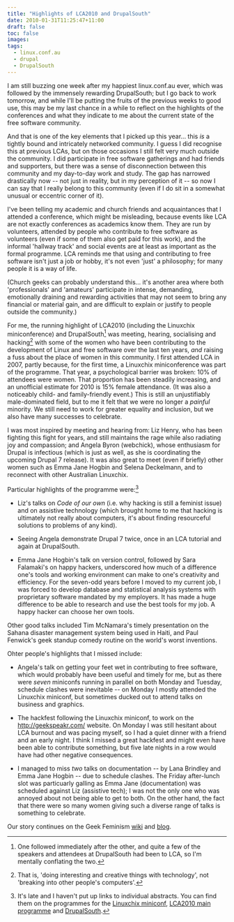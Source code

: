 ```yaml
---
title: "Highlights of LCA2010 and DrupalSouth"
date: 2010-01-31T11:25:47+11:00
draft: false
toc: false
images:
tags:
  - linux.conf.au
  - drupal
  - DrupalSouth
---
```


I am still buzzing one week after my happiest linux.conf.au ever, which was followed by the immensely rewarding DrupalSouth; but I go back to work tomorrow, and while I'll be putting the fruits of the previous weeks to good use, this may be my last chance in a while to reflect on the highlights of the conferences and what they indicate to me about the current state of the free software community.

And that is one of the key elements that I picked up this year... this _is_ a tightly bound and intricately networked community. I guess I did recognise this at previous LCAs, but on those occasions I still felt very much outside the community. I did participate in free software gatherings and had friends and supporters, but there was a sense of disconnection between this community and my day-to-day work and study. The gap has narrowed drastically now -- not just in reality, but in my perception of it -- so now I can say that I really belong to this community (even if I do sit in a somewhat unusual or eccentric corner of it).

I've been telling my academic and church friends and acquaintances that I attended a conference, which might be misleading, because events like LCA are not exactly conferences as academics know them. They are run by volunteers, attended by people who contribute to free software as volunteers (even if some of them also get paid for this work), and the informal 'hallway track' and social events are at least as important as the formal programme. LCA reminds me that using and contributing to free software isn't just a job or hobby, it's not even 'just' a philosophy; for many people it is a way of life.

(Church geeks can probably understand this... it's another area where both 'professionals' and 'amateurs' participate in intense, demanding, emotionally draining and rewarding activities that may not seem to bring any financial or material gain, and are difficult to explain or justify to people outside the community.)

For me, the running highlight of LCA2010 (including the Linuxchix miniconference) and DrupalSouth[^prog] was meeting, hearing, socialising and hacking[^hack] with some of the women who have been contributing to the development of Linux and free software over the last ten years, _and_ raising a fuss about the place of women in this community. I first attended LCA in 2007, partly because, for the first time, a Linuxchix miniconference was part of the programme. That year, a psychological barrier was broken: 10% of attendees were women. That proportion has been steadily increasing, and an unofficial estimate for 2010 is 15% female attendance. (It was also a noticeably child- and family-friendly event.) This is still an unjustifiably male-dominated field, but to me it felt that we were no longer a _painful_ minority. We still need to work for greater equality and inclusion, but we also have many successes to celebrate.

I was most inspired by meeting and hearing from: Liz Henry, who has been fighting this fight for years, and still maintains the rage while also radiating joy and compassion; and Angela Byron (webchick), whose enthusiasm for Drupal is infectious (which is just as well, as she is coordinating the upcoming Drupal 7 release). It was also great to meet (even if briefly) other women such as Emma Jane Hogbin and Selena Deckelmann, and to reconnect with other Australian Linuxchix.

Particular highlights of the programme were:[^links]

* Liz's talks on _Code of our own_ (i.e. why hacking is still a feminist issue) and on assistive technology (which brought home to me that hacking is ultimately not really about computers, it's about finding resourceful solutions to problems of any kind).

* Seeing Angela demonstrate Drupal 7 twice, once in an LCA tutorial and again at DrupalSouth.

* Emma Jane Hogbin's talk on version control, followed by Sara Falamaki's on happy hackers, underscored how much of a difference one's tools and working environment can make to one's creativity and efficiency. For the seven-odd years before I moved to my current job, I was forced to develop database and statistical analysis systems with proprietary software mandated by my employers. It has made a huge difference to be able to research and use the best tools for my job. A happy hacker can choose her own tools.

Other good talks included Tim McNamara's timely presentation on the Sahana disaster management system being used in Haiti, and Paul Fenwick's geek standup comedy routine on the world's worst inventions.

Ohter people's highlights that I missed include:

* Angela's talk on getting your feet wet in contributing to free software, which would probably have been useful and timely for me, but as there were *seven* miniconfs running in parallel on both Monday and Tuesday, schedule clashes were inevitable -- on Monday I mostly attended the Linuxchix miniconf, but sometimes ducked out to attend talks on business and graphics.

* The hackfest following the Linuxchix miniconf, to work on the <http://geekspeakr.com/> website. On Monday I was still hesitant about LCA burnout and was pacing myself, so I had a quiet dinner with a friend and an early night. I think I missed a great hackfest and might even have been able to contribute something, but five late nights in a row would have had other negative consequences.

* I managed to miss *two* talks on documentation -- by Lana Brindley and Emma Jane Hogbin -- due to schedule clashes. The Friday after-lunch slot was particuarly galling as Emma Jane (documentation) was scheduled against Liz (assistive tech); I was not the only one who was annoyed about not being able to get to both. On the other hand, the fact that there were so many women giving such a diverse range of talks is something to celebrate.

Our story continues on the Geek Feminism [wiki](http://geekfeminism.wikia.com/) and [blog](http://geekfeminism.org/).

[^prog]: One followed immediately after the other, and quite a few of the speakers and attendees at DrupalSouth had been to LCA, so I'm mentally conflating the two.

[^hack]: That is, 'doing interesting and creative things with technology', not 'breaking into other people's computers'.

[^links]: It's late and I haven't put up links to individual abstracts. You can find them on the programmes for the [Linuxchix miniconf](http://haecksen.org.nz/node/272), [LCA2010 main programme](http://www.lca2010.org.nz/programme/schedule) and [DrupalSouth](http://wellington2010.drupalsouth.net.nz/schedule).
